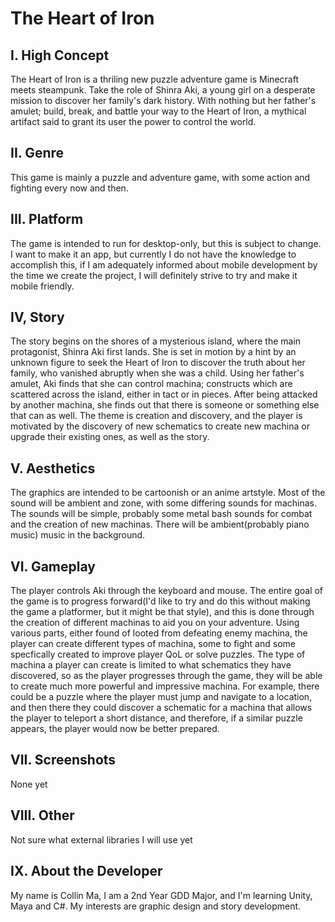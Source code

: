 # The Heart of Iron
## I. High Concept
The Heart of Iron is a thriling new puzzle adventure game is Minecraft meets steampunk. Take the role of Shinra Aki, a young girl on a desperate mission to discover her family's dark history. With nothing but her father's amulet;  build, break, and battle your way to the Heart of Iron, a mythical artifact said to grant its user the power to control the world.
## II. Genre
This game is mainly a puzzle and adventure game, with some action and fighting every now and then. 
## III. Platform
The game is intended to run for desktop-only, but this is subject to change. I want to make it an app, but currently I do not have the knowledge to accomplish this, if I am adequately informed about mobile development by the time we create the project, I will definitely strive to try and make it mobile friendly. 
## IV, Story
The story begins on the shores of a mysterious island, where the main protagonist, Shinra Aki first lands. She is set in motion by a hint by an unknown figure to seek the Heart of Iron to discover the truth about her family, who vanished abruptly when she was a child. Using her father's amulet, Aki finds that she can control machina; constructs which are scattered across the island, either in tact or in pieces. After being attacked by another machina, she finds out that there is someone or something else that can as well. 
The theme is creation and discovery, and the player is motivated by the discovery of new schematics to create new machina or upgrade their existing ones, as well as the story. 
## V. Aesthetics
The graphics are intended to be cartoonish or an anime artstyle. Most of the sound will be ambient and zone, with some differing sounds for machinas. The sounds will be simple, probably some metal bash sounds for combat and the creation of new machinas. There will be ambient(probably piano music) music in the background. 
## VI. Gameplay
The player controls Aki through the keyboard and mouse. The entire goal of the game is to progress forward(I'd like to try and do this without making the game a platformer, but it might be that style), and this is done through the creation of different machinas to aid you on your adventure. Using various parts, either found of looted from defeating enemy machina, the player can create different types of machina, some to fight and some specfically created to improve player QoL or solve puzzles. The type of machina a player can create is limited to what schematics they have discovered, so as the player progresses through the game, they will be able to create much more powerful and impressive machina. For example, there could be a puzzle where the player must jump and navigate to a location, and then there they could discover a schematic for a machina that allows the player to teleport a short distance, and therefore, if a similar puzzle appears, the player would now be better prepared. 
## VII. Screenshots
None yet
## VIII. Other
Not sure what external libraries I will use yet
## IX. About the Developer
My name is Collin Ma, I am a 2nd Year GDD Major, and I'm learning Unity, Maya and C#. My interests are graphic design and story development.
